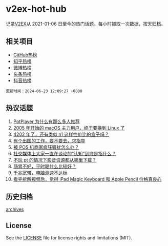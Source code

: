 # v2ex-hot-hub

 记录[V2EX](https://www.v2ex.com/)从 2021-01-06 日至今的热门话题。每小时抓取一次数据，按天[归档](archives)。
 
 ## 相关项目

- [GitHub热榜](https://github.com/lonnyzhang423/github-hot-hub)
- [知乎热榜](https://github.com/lonnyzhang423/zhihu-hot-hub)
- [微博热榜](https://github.com/lonnyzhang423/weibo-hot-hub)
- [头条热榜](https://github.com/lonnyzhang423/toutiao-hot-hub)
- [抖音热榜](https://github.com/lonnyzhang423/douyin-hot-hub)


 `更新时间：2024-06-23 12:09:27 +0800`

## 热议话题

1. [PotPlayer 为什么有那么多人推荐](https://www.v2ex.com/t/1051681)
1. [2005 年开始的 macOS 主力用户，终于要换到 Linux 了](https://www.v2ex.com/t/1051677)
1. [4202 年了，还有类似 n1 这样性价比的盒子吗？](https://www.v2ex.com/t/1051679)
1. [有个出国的工作，要不要去，求指导](https://www.v2ex.com/t/1051735)
1. [被 POS 机商家疯狂骚扰怎么办？](https://www.v2ex.com/t/1051675)
1. [社交媒体上大家一直在谈论的“认知”到底是指什么？](https://www.v2ex.com/t/1051737)
1. [不玩 pt 的情况下影音资源都从哪里下载？](https://www.v2ex.com/t/1051797)
1. [肠胃不好，平时喝什么比较好？](https://www.v2ex.com/t/1051671)
1. [千兆宽带，电脑测速不达标](https://www.v2ex.com/t/1051686)
1. [看完拆解视频后，觉得 iPad Magic Keyboard 和 Apple Pencil 价格真良心](https://www.v2ex.com/t/1051691)

## 历史归档

[archives](archives)

## License

See the [LICENSE](LICENSE) file for license rights and limitations (MIT).
